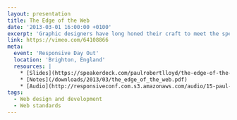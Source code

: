 ```yaml
---
layout: presentation
title: The Edge of the Web
date: '2013-03-01 16:00:00 +0100'
excerpt: 'Graphic designers have long honed their craft to meet the specific constraints of television. As web designers begin to understand the true nature of our own medium, isn’t about time we did the same?'
link: https://vimeo.com/64108866
meta:
  event: 'Responsive Day Out'
  location: 'Brighton, England'
  resources: |
    * [Slides](https://speakerdeck.com/paulrobertlloyd/the-edge-of-the-web)
    * [Notes](/downloads/2013/03/the_edge_of_the_web.pdf)
    * [Audio](http://responsiveconf.com.s3.amazonaws.com/audio/15-paul-robert-lloyd-responsiveconf.mp3)
tags:
  - Web design and development
  - Web standards
---
```

